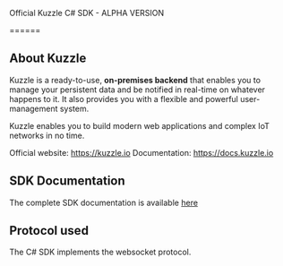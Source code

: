 Official Kuzzle C# SDK - ALPHA VERSION

======

## About Kuzzle

Kuzzle is a ready-to-use, **on-premises backend** that enables you to manage your persistent data and be notified in real-time on whatever happens to it. It also provides you with a flexible and powerful user-management system.

Kuzzle enables you to build modern web applications and complex IoT networks in no time.

Official website: https://kuzzle.io
Documentation: https://docs.kuzzle.io

## SDK Documentation

The complete SDK documentation is available [here](http://docs.kuzzle.io/sdk-reference/)

## Protocol used

The C# SDK implements the websocket protocol.

